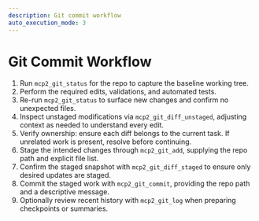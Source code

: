 ```yaml
---
description: Git commit workflow
auto_execution_mode: 3
---
```


# Git Commit Workflow

1. Run `mcp2_git_status` for the repo to capture the baseline working tree.
2. Perform the required edits, validations, and automated tests.
3. Re-run `mcp2_git_status` to surface new changes and confirm no unexpected files.
4. Inspect unstaged modifications via `mcp2_git_diff_unstaged`, adjusting context as needed to understand every edit.
5. Verify ownership: ensure each diff belongs to the current task. If unrelated work is present, resolve before continuing.
6. Stage the intended changes through `mcp2_git_add`, supplying the repo path and explicit file list.
7. Confirm the staged snapshot with `mcp2_git_diff_staged` to ensure only desired updates are staged.
8. Commit the staged work with `mcp2_git_commit`, providing the repo path and a descriptive message.
9. Optionally review recent history with `mcp2_git_log` when preparing checkpoints or summaries.
